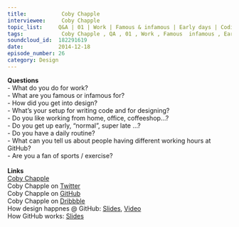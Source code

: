 ```yaml
--- 
title:           Coby Chapple 
interviewee:     Coby Chapple 
topic_list:     Q&A | 01 | Work | Famous & infamous | Early days | Coding & design setup | Routine | Working hours @ GitHub | Exercise
tags:            Coby Chapple , QA , 01 , Work , Famous  infamous , Early days , Coding  design setup , Routine , Working hours  GitHub , Exercise
soundcloud_id:  182291619
date:           2014-12-18
episode_number: 26
category: Design
---
```


<p class="show_notes_display"><b>Questions</b><br>- What do you do for work?<br>- What are you famous or infamous for?<br>- How did you get into design?<br>- What’s your setup for writing code and for designing?<br>- Do you like working from home, office, coffeeshop…?<br>- Do you get up early, “normal”, super late …?<br>- Do you have a daily routine?<br>- What can you tell us about people having different working hours at GitHub?<br>- Are you a fan of sports / exercise?<br><br><b>Links</b><br><a rel="nofollow" target="_blank" href="http://cobyism.com/">Coby Chapple</a><br>Coby Chapple on <a rel="nofollow" target="_blank" href="https://twitter.com/cobyism">Twitter</a><br>Coby Chapple on <a rel="nofollow" target="_blank" href="https://github.com/cobyism">GitHub</a><br>Coby Chapple on <a rel="nofollow" target="_blank" href="https://dribbble.com/cobyism">Dribbble</a><br>How design happnes @ GitHub: <a rel="nofollow" target="_blank" href="https://speakerdeck.com/cobyism/how-design-happens-at-github-scotlandjs-2014">Slides</a>, <a rel="nofollow" target="_blank" href="http://vimeo.com/96430140">Video</a><br>How GitHub works: <a rel="nofollow" target="_blank" href="https://speakerdeck.com/cobyism/how-github-works-github-kaigi-tokyo-2014">Slides</a><br><br><br></p>
